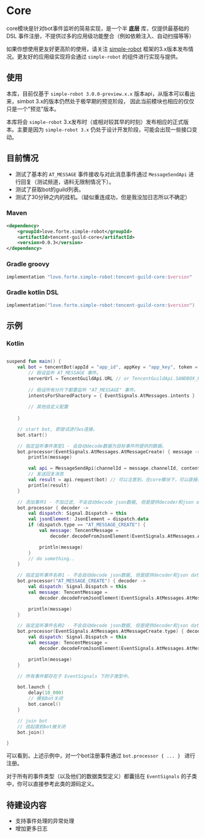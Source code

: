 # Core

core模块是针对bot事件监听的简易实现，是一个半 **底层** 库，仅提供最基础的 DSL 事件注册，不提供过多的应用级功能整合（例如依赖注入、自动扫描等等）

如果你想使用更友好更高阶的使用，请关注 [simple-robot](https://github.com/ForteScarlet/simpler-robot) 框架的3.x版本发布情况。更友好的应用级实现将会通过 `simple-robot` 的组件进行实现与提供。


## 使用
本库，目前仅基于 `simple-robot 3.0.0-preview.x.x` 版本api，从版本可以看出来，simbot 3.x的版本仍然处于极早期的预览阶段，
因此当前模块也相应的仅仅只是一个"预览"版本。

本库将会 `simple-robot` 3.x发布时（或相对较其早的时刻）发布相应的正式版本。主要是因为 `simple-robot 3.x` 仍处于设计开发阶段，可能会出现一些接口变动。

## 目前情况
- 测试了基本的 `AT_MESSAGE` 事件接收与对此消息事件通过 `MessageSendApi` 进行回复（测试频道，语料无限制情况下）。
- 测试了获取bot的guild列表。
- 测试了30分钟之内的挂机。（疑似重连成功，但是我没加日志所以不确定）


### Maven

```xml
<dependency>
    <groupId>love.forte.simple-robot</groupId>
    <artifactId>tencent-guild-core</artifactId>
    <version>0.0.3</version>
</dependency>
```

### Gradle groovy

```groovy
implementation "love.forte.simple-robot:tencent-guild-core:$version"
```

### Gradle kotlin DSL

```kotlin
implementation("love.forte.simple-robot:tencent-guild-core:$version")
```

## 示例
### Kotlin
```kotlin

suspend fun main() {
    val bot = tencentBot(appId = "app_id", appKey = "app_key", token = "token") {
        // 假设监听 AT_MESSAGE 事件。
        serverUrl = TencentGuildApi.URL // or TencentGuildApi.SANDBOX_URL, 或者自定义
        
        // 假设所有分片下都要监听 "AT_MESSAGE" 事件。
        intentsForSharedFactory = { EventSignals.AtMessages.intents }
        
        // 其他自定义配置
        
    }

    // start bot, 即尝试进行ws连接。
    bot.start()

    // 指定监听事件类型1 - 会自动decode数据为目标事件所提供的数据。
    bot.processor(EventSignals.AtMessages.AtMessageCreate) { message ->
        println(message)

        val api = MessageSendApi(channelId = message.channelId, content = "我在！", msgId = message.id)
        // 发送回复消息
        val result = api.request(bot) // 可以注意到，在core模块下，可以直接通过 Api.request(bot) 来提供bot进行api请求。
        println(result)
    }

    // 添加事件1 - 不加过滤, 不会自动decode json数据, 但是提供decoder和json data
    bot.processor { decoder ->
        val dispatch: Signal.Dispatch = this
        val jsonElement: JsonElement = dispatch.data
        if (dispatch.type == "AT_MESSAGE_CREATE") {
            val message: TencentMessage =
                decoder.decodeFromJsonElement(EventSignals.AtMessages.AtMessageCreate.decoder, jsonElement)

            println(message)
        }
        // do something..
    }

    // 指定监听事件名称1 - 不会自动decode json数据, 但是提供decoder和json data
    bot.processor("AT_MESSAGE_CREATE") { decoder ->
        val dispatch: Signal.Dispatch = this
        val message: TencentMessage =
            decoder.decodeFromJsonElement(EventSignals.AtMessages.AtMessageCreate.decoder, dispatch.data)

        println(message)
    }

    // 指定监听事件名称2 - 不会自动decode json数据, 但是提供decoder和json data
    bot.processor(EventSignals.AtMessages.AtMessageCreate.type) { decoder ->
        val dispatch: Signal.Dispatch = this
        val message: TencentMessage =
            decoder.decodeFromJsonElement(EventSignals.AtMessages.AtMessageCreate.decoder, dispatch.data)

        println(message)
    }

    // 所有事件都存在于 EventSignals 下的子类型中。

    bot.launch {
        delay(10_000)
        // 模拟bot关闭
        bot.cancel()
    }

    // join bot
    // 挂起直到bot被关闭
    bot.join()

}
```

可以看到，上述示例中，对一个bot注册事件通过 `bot.processor { ... } ` 进行注册。

对于所有的事件类型（以及他们的数据类型定义）都囊括在 `EventSignals` 的子类中，你可以直接参考此类的源码定义。


## 待建设内容

- 支持事件处理的异常处理
- 增加更多日志
